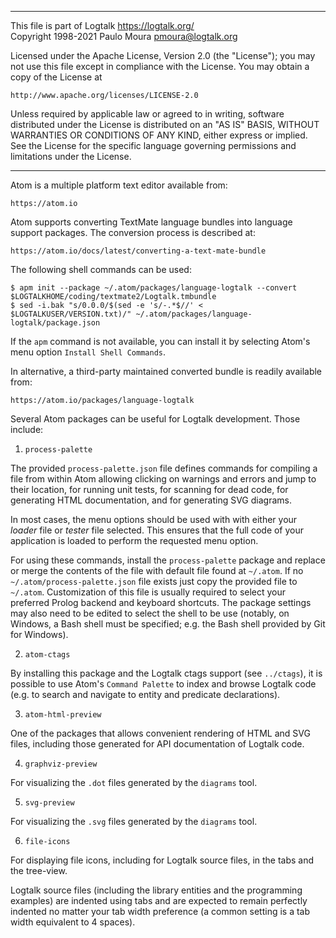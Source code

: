 ________________________________________________________________________

This file is part of Logtalk <https://logtalk.org/>  
Copyright 1998-2021 Paulo Moura <pmoura@logtalk.org>

Licensed under the Apache License, Version 2.0 (the "License");
you may not use this file except in compliance with the License.
You may obtain a copy of the License at

    http://www.apache.org/licenses/LICENSE-2.0

Unless required by applicable law or agreed to in writing, software
distributed under the License is distributed on an "AS IS" BASIS,
WITHOUT WARRANTIES OR CONDITIONS OF ANY KIND, either express or implied.
See the License for the specific language governing permissions and
limitations under the License.
________________________________________________________________________


Atom is a multiple platform text editor available from:

	https://atom.io

Atom supports converting TextMate language bundles into language support
packages. The conversion process is described at:

	https://atom.io/docs/latest/converting-a-text-mate-bundle

The following shell commands can be used:

	$ apm init --package ~/.atom/packages/language-logtalk --convert $LOGTALKHOME/coding/textmate2/Logtalk.tmbundle
	$ sed -i.bak "s/0.0.0/$(sed -e 's/-.*$//' < $LOGTALKUSER/VERSION.txt)/" ~/.atom/packages/language-logtalk/package.json

If the `apm` command is not available, you can install it by selecting Atom's
menu option `Install Shell Commands`.

In alternative, a third-party maintained converted bundle is readily available
from:

	https://atom.io/packages/language-logtalk

Several Atom packages can be useful for Logtalk development. Those include:

1. `process-palette`

The provided `process-palette.json` file defines commands for compiling a file
from within Atom allowing clicking on warnings and errors and jump to their
location, for running unit tests, for scanning for dead code, for generating
HTML documentation, and for generating SVG diagrams.

In most cases, the menu options should be used with with either your *loader*
file or *tester* file selected. This ensures that the full code of your
application is loaded to perform the requested menu option.

For using these commands, install the `process-palette` package and replace
or merge the contents of the file with default file found at `~/.atom`. If
no `~/.atom/process-palette.json` file exists just copy the provided file
to `~/.atom`. Customization of this file is usually required to select your
preferred Prolog backend and keyboard shortcuts. The package settings may also
need to be edited to select the shell to be use (notably, on Windows, a Bash
shell must be specified; e.g. the Bash shell provided by Git for Windows).

2. `atom-ctags`

By installing this package and the Logtalk ctags support (see `../ctags`), it
is possible to use Atom's `Command Palette` to index and browse Logtalk code
(e.g. to search and navigate to entity and predicate declarations).

3. `atom-html-preview`

One of the packages that allows convenient rendering of HTML and SVG files,
including those generated for API documentation of Logtalk code.

4. `graphviz-preview`

For visualizing the `.dot` files generated by the `diagrams` tool.

5. `svg-preview`

For visualizing the `.svg` files generated by the `diagrams` tool.

6. `file-icons`

For displaying file icons, including for Logtalk source files, in the tabs
and the tree-view.


Logtalk source files (including the library entities and the programming
examples) are indented using tabs and are expected to remain perfectly 
indented no matter your tab width preference (a common setting is a tab
width equivalent to 4 spaces).
